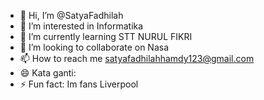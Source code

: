 - 👋 Hi, I’m @SatyaFadhilah
- 👀 I’m interested in Informatika 
- 🌱 I’m currently learning STT NURUL FIKRI 
- 💞️ I’m looking to collaborate on Nasa
- 📫 How to reach me satyafadhilahhamdy123@gmail.com 
- 😄 Kata ganti: 
- ⚡ Fun fact: Im fans Liverpool 

<!---
SatyaFadhilah/SatyaFadhilah is a ✨ special ✨ repository because its `README.md` (this file) appears on your GitHub profile.
You can click the Preview link to take a look at your changes.
--->
